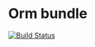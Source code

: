 # Orm bundle

[![Build Status](https://travis-ci.org/MindyPHP/OrmBundle.svg?branch=master)](https://travis-ci.org/MindyPHP/OrmBundle)
